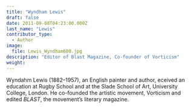 ```yaml
---
title: "Wyndham Lewis"
draft: false
date: 2011-09-08T04:23:00.000Z
last_name: "Lewis"
contributor_type:
  - Author
image:
  file: Lewis_Wyndham600.jpg
description: "Editor of Blast Magazine, Co-founder of Vorticism"
weight:
---
```


Wyndahm Lewis (1882–1957), an English painter and author, eceived an education at Rugby School and at the Slade School of Art, University College, London. He co-founded the artistic movement, Vorticism and edited _BLAST_, the movement’s literary magazine.

